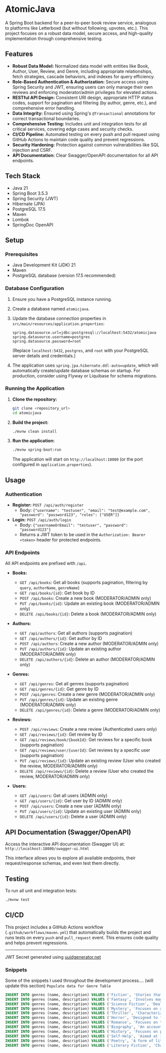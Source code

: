 # AtomicJava

A Spring Boot backend for a peer-to-peer book review service, analogous to platforms like Letterboxd (but without following, upvotes, etc.). This project focuses on a robust data model, secure access, and high-quality implementation through comprehensive testing.

## Features
- **Robust Data Model:** Normalized data model with entities like Book, Author, User, Review, and Genre, including appropriate relationships, fetch strategies, cascade behaviors, and indexes for query efficiency.
- **Role-Based Authentication & Authorization:** Secure access using Spring Security and JWT, ensuring users can only manage their own reviews and enforcing moderator/admin privileges for elevated actions.
- **RESTful API Design:** Consistent URI design, appropriate HTTP status codes, support for pagination and filtering (by author, genre, etc.), and comprehensive error handling.
- **Data Integrity:** Ensured using Spring's `@Transactional` annotations for correct transactional boundaries.
- **Comprehensive Testing:** Includes unit and integration tests for all critical services, covering edge cases and security checks.
- **CI/CD Pipeline:** Automated testing on every push and pull request using GitHub Actions to maintain code quality and prevent regressions.
- **Security Hardening:** Protection against common vulnerabilities like SQL injection and CSRF.
- **API Documentation:** Clear Swagger/OpenAPI documentation for all API endpoints.

## Tech Stack
- Java 21
- Spring Boot 3.5.3
- Spring Security (JWT)
- Hibernate (JPA)
- PostgreSQL 17.5
- Maven
- Lombok
- SpringDoc OpenAPI

## Setup

### Prerequisites
- Java Development Kit (JDK) 21
- Maven
- PostgreSQL database (version 17.5 recommended)

### Database Configuration
1.  Ensure you have a PostgreSQL instance running.
2.  Create a database named `atomicjava`.
3.  Update the database connection properties in `src/main/resources/application.properties`:
    ```properties
    spring.datasource.url=jdbc:postgresql://localhost:5432/atomicjava
    spring.datasource.username=postgres
    spring.datasource.password=root
    ```
    (Replace `localhost:5432`, `postgres`, and `root` with your PostgreSQL server details and credentials.)

4.  The application uses `spring.jpa.hibernate.ddl-auto=update`, which will automatically create/update database schemas on startup. For production, consider using Flyway or Liquibase for schema migrations.

### Running the Application
1.  **Clone the repository:**
    ```bash
    git clone <repository_url>
    cd atomicjava
    ```
2.  **Build the project:**
    ```bash
    ./mvnw clean install
    ```
3.  **Run the application:**
    ```bash
    ./mvnw spring-boot:run
    ```
    The application will start on `http://localhost:18080` (or the port configured in `application.properties`).

## Usage

### Authentication
-   **Register:** `POST /api/auth/register`
    -   Body: `{"username": "testuser", "email": "test@example.com", "password": "password123", "roles": ["USER"]}`
-   **Login:** `POST /api/auth/login`
    -   Body: `{"usernameOrEmail": "testuser", "password": "password123"}`
    -   Returns a JWT token to be used in the `Authorization: Bearer <token>` header for protected endpoints.

### API Endpoints
All API endpoints are prefixed with `/api`.

-   **Books:**
    -   `GET /api/books`: Get all books (supports pagination, filtering by `query`, `authorName`, `genreName`)
    -   `GET /api/books/{id}`: Get book by ID
    -   `POST /api/books`: Create a new book (MODERATOR/ADMIN only)
    -   `PUT /api/books/{id}`: Update an existing book (MODERATOR/ADMIN only)
    -   `DELETE /api/books/{id}`: Delete a book (MODERATOR/ADMIN only)

-   **Authors:**
    -   `GET /api/authors`: Get all authors (supports pagination)
    -   `GET /api/authors/{id}`: Get author by ID
    -   `POST /api/authors`: Create a new author (MODERATOR/ADMIN only)
    -   `PUT /api/authors/{id}`: Update an existing author (MODERATOR/ADMIN only)
    -   `DELETE /api/authors/{id}`: Delete an author (MODERATOR/ADMIN only)

-   **Genres:**
    -   `GET /api/genres`: Get all genres (supports pagination)
    -   `GET /api/genres/{id}`: Get genre by ID
    -   `POST /api/genres`: Create a new genre (MODERATOR/ADMIN only)
    -   `PUT /api/genres/{id}`: Update an existing genre (MODERATOR/ADMIN only)
    -   `DELETE /api/genres/{id}`: Delete a genre (MODERATOR/ADMIN only)

-   **Reviews:**
    -   `POST /api/reviews`: Create a new review (Authenticated users only)
    -   `GET /api/reviews/{id}`: Get review by ID
    -   `GET /api/reviews/book/{bookId}`: Get reviews for a specific book (supports pagination)
    -   `GET /api/reviews/user/{userId}`: Get reviews by a specific user (supports pagination)
    -   `PUT /api/reviews/{id}`: Update an existing review (User who created the review, MODERATOR/ADMIN only)
    -   `DELETE /api/reviews/{id}`: Delete a review (User who created the review, MODERATOR/ADMIN only)

-   **Users:**
    -   `GET /api/users`: Get all users (ADMIN only)
    -   `GET /api/users/{id}`: Get user by ID (ADMIN only)
    -   `POST /api/users`: Create a new user (ADMIN only)
    -   `PUT /api/users/{id}`: Update an existing user (ADMIN only)
    -   `DELETE /api/users/{id}`: Delete a user (ADMIN only)

## API Documentation (Swagger/OpenAPI)

Access the interactive API documentation (Swagger UI) at:
`http://localhost:18080/swagger-ui.html`

This interface allows you to explore all available endpoints, their request/response schemas, and even test them directly.

## Testing

To run all unit and integration tests:

```bash
./mvnw test
```

## CI/CD

This project includes a GitHub Actions workflow (`.github/workflows/maven.yml`) that automatically builds the project and runs tests on every `push` and `pull_request` event. This ensures code quality and helps prevent regressions.

---

JWT Secret generated using [uuidgenerator.net](https://www.uuidgenerator.net/version4)

### Snippets
Some of the snippets I used throughout the development process.... (will update this section)
`Populate data for Genre Table`
```sql
INSERT INTO genres (name, description) VALUES ('Fiction', 'Stories that are not factual and are instead products of the imagination.');
INSERT INTO genres (name, description) VALUES ('Fantasy', 'Involves magic, mythical creatures, or supernatural elements as a primary plot driver, theme, or setting.');
INSERT INTO genres (name, description) VALUES ('Science Fiction', 'Deals with imaginary content that is often inspired by science and technology.');
INSERT INTO genres (name, description) VALUES ('Mystery', 'Focuses on a detective or amateur sleuth who solves a crime or series of crimes.');
INSERT INTO genres (name, description) VALUES ('Thriller', 'Characterized by a sense of excitement, suspense, tension, and anticipation.');
INSERT INTO genres (name, description) VALUES ('Horror', 'Designed to frighten, scare, or startle its audience by inducing feelings of horror and terror.');
INSERT INTO genres (name, description) VALUES ('Romance', 'Focuses on the romantic relationship and intimate love between two or more characters.');
INSERT INTO genres (name, description) VALUES ('Biography', 'An account of someone''s life written by someone else.');
INSERT INTO genres (name, description) VALUES ('History', 'Focuses on past events, often with analysis and interpretation.');
INSERT INTO genres (name, description) VALUES ('Self-Help', 'Aimed at instructing its readers on how to solve personal problems or improve themselves.');
INSERT INTO genres (name, description) VALUES ('Poetry', 'A form of literature that evokes a concentrated imaginative awareness of experience or a specific emotional emotional response through language chosen and arranged for its meaning, sound, and rhythm.');
INSERT INTO genres (name, description) VALUES ('Literary Fiction', 'Character-driven stories that allow for detailed explorations of the human condition.');
```
